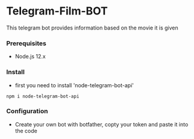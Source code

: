 # Telegram-Film-BOT
 This telegram bot provides information based on the movie it is given


### Prerequisites

- Node.js 12.x

### Install

* first you need to install 'node-telegram-bot-api'
```
npm i node-telegram-bot-api

```
### Configuration

* Create your own bot with botfather, copty your token and paste it into the code
